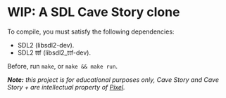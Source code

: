 # WIP: A SDL Cave Story clone
To compile, you must satisfy the following dependencies:

 - SDL2 (libsdl2-dev).
 - SDL2 ttf (libsdl2_ttf-dev).

Before, run `make`, or `make && make run`.

***Note:** this project is for educational purposes only, Cave Story and Cave Story + are intellectual property of [Pixel](http://studiopixel.sakura.ne.jp/).*
